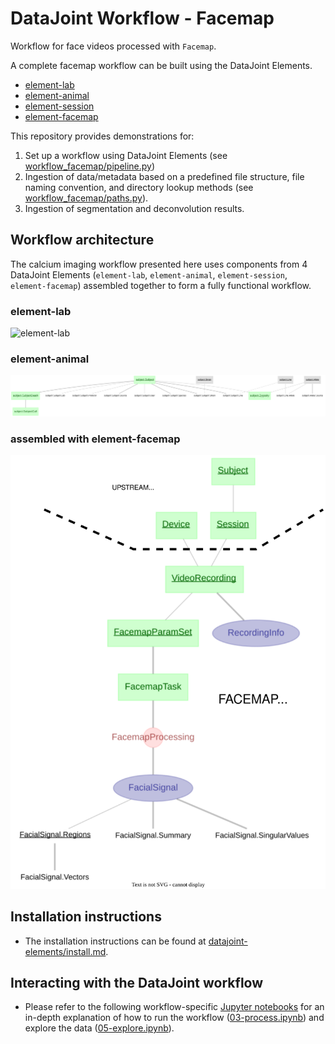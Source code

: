 # DataJoint Workflow - Facemap

Workflow for face videos processed with `Facemap`.

A complete facemap workflow can be built using the DataJoint Elements.
+ [element-lab](https://github.com/datajoint/element-lab)
+ [element-animal](https://github.com/datajoint/element-animal)
+ [element-session](https://github.com/datajoint/element-session)
+ [element-facemap](https://github.com/datajoint/element-facemap)

This repository provides demonstrations for:
1. Set up a workflow using DataJoint Elements (see 
[workflow_facemap/pipeline.py](workflow_facemap/pipeline.py))
2. Ingestion of data/metadata based on a predefined file structure, file naming 
convention, and directory lookup methods (see 
[workflow_facemap/paths.py](workflow_facemap/paths.py)).
3. Ingestion of segmentation and deconvolution results.

## Workflow architecture

The calcium imaging workflow presented here uses components from 4 DataJoint 
Elements (`element-lab`, `element-animal`, `element-session`, 
`element-facemap`) assembled together to form a fully functional 
workflow. 

### element-lab

![element-lab](
https://github.com/datajoint/element-lab/raw/main/images/lab_diagram.svg)

### element-animal

![element-animal](
https://github.com/datajoint/element-animal/blob/main/images/subject_diagram.svg)

### assembled with element-facemap

![element_facemap](images/attached_facemap_element.svg)

## Installation instructions

+ The installation instructions can be found at 
[datajoint-elements/install.md](
     https://github.com/datajoint/datajoint-elements/blob/main/gh-pages/docs/usage/install.md).

## Interacting with the DataJoint workflow

+ Please refer to the following workflow-specific 
[Jupyter notebooks](/notebooks) for an in-depth explanation of how to run the 
workflow ([03-process.ipynb](notebooks/03-process.ipynb)) and explore the data 
([05-explore.ipynb](notebooks/05-explore.ipynb)).